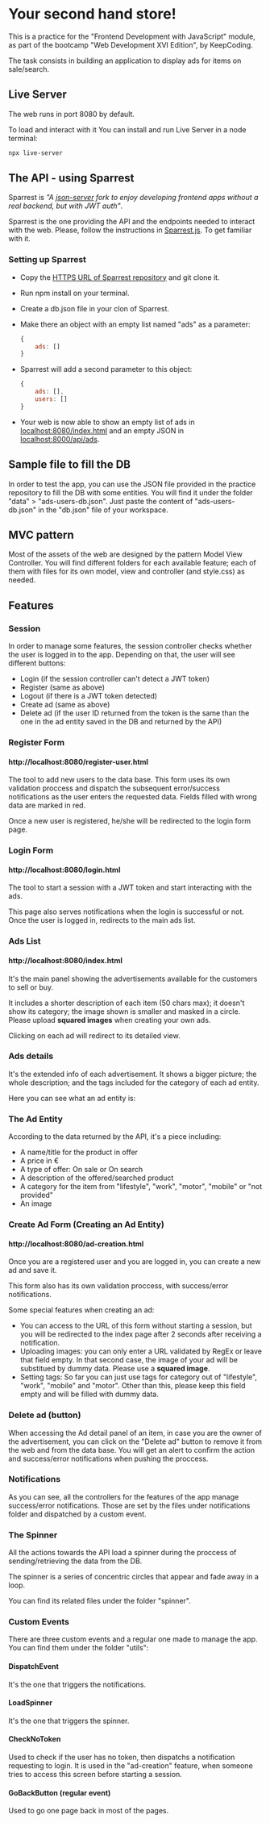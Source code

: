 # Your second hand store!
This is a practice for the "Frontend Development with JavaScript" module, as part of  the bootcamp "Web Development XVI Edition", by KeepCoding.

The task consists in building an application to display ads for items on sale/search.

## Live Server
The web runs in port 8080 by default.

To load and interact with it You can install and run Live Server in a node terminal:

```sh
npx live-server
```

## The API - using Sparrest
Sparrest is *"A [json-server](https://github.com/typicode/json-server) fork to enjoy developing frontend apps without a real backend, but with JWT auth"*.

Sparrest is the one providing the API and the endpoints needed to interact with the web. Please, follow the instructions in [Sparrest.js](https://github.com/kasappeal/sparrest.js). To get familiar with it.

### Setting up Sparrest
- Copy the [HTTPS URL of Sparrest repository](https://github.com/kasappeal/sparrest.js.git) and git clone it.
- Run npm install on your terminal.
- Create a db.json file in your clon of Sparrest.
- Make there an object with an empty list named "ads" as a parameter:
    ```js
    {
        ads: []
    }
    ``` 
- Sparrest will add a second parameter to this object:

    ```js
    {
        ads: [],
        users: []
    }
    ``` 
- Your web is now able to show an empty list of ads in [localhost:8080/index.html](http://localhost:8080/) and an empty JSON in [localhost:8000/api/ads](http://localhost:8000/api/ads).

## Sample file to fill the DB
In order to test the app, you can use the JSON file provided in the practice repository to fill the DB with some entities. You will find it under the folder "data" > "ads-users-db.json". Just paste the content of "ads-users-db.json" in the "db.json" file of your workspace.

## MVC pattern
Most of the assets of the web are designed by the pattern Model View Controller. You will find different folders for each available feature; each of them with files for its own model, view and controller (and style.css) as needed.

## Features
### Session
In order to manage some features, the session controller checks whether the user is logged in to the app. Depending on that, the user will see different buttons:
- Login (if the session controller can't detect a JWT token)
- Register (same as above)
- Logout (if there is a JWT token detected)
- Create ad (same as above)
- Delete ad (if the user ID returned from the token is the same than the one in the ad entity saved in the DB and returned by the API)

### Register Form 
#### http://localhost:8080/register-user.html
The tool to add new users to the data base. This form uses its own validation proccess and dispatch the subsequent error/success notifications as the user enters the requested data. Fields filled with wrong data are marked in red.

Once a new user is registered, he/she will be redirected to the login form page.

### Login Form
#### http://localhost:8080/login.html
The tool to start a session with a JWT token and start interacting with the ads.

This page also serves notifications when the login is successful or not. Once the user is logged in, redirects to the main ads list.

### Ads List
#### http://localhost:8080/index.html

It's the main panel showing the advertisements available for the customers to sell or buy.

It includes a shorter description of each item (50 chars max); it doesn't show its category; the image shown is smaller and masked in a circle. Please upload **squared images** when creating your own ads.

Clicking on each ad will redirect to its detailed view.

### Ads details
It's the extended info of each advertisement. It shows a bigger picture; the whole description; and the tags included for the category of each ad entity.

Here you can see what an ad entity is:

### The Ad Entity

According to the data returned by the API, it's a piece including:
- A name/title for the product in offer
- A price in €
- A type of offer: On sale or On search
- A description of the offered/searched product
- A category for the item from "lifestyle", "work", "motor", "mobile" or "not provided"
- An image

### Create Ad Form (Creating an Ad Entity)
#### http://localhost:8080/ad-creation.html
Once you are a registered user and you are logged in, you can create a new ad and save it.

This form also has its own validation proccess, with success/error notifications.

Some special features when creating an ad:
- You can access to the URL of this form without starting a session, but you will be redirected to the index page after 2 seconds after receiving a notification.
- Uploading images: you can only enter a URL validated by RegEx or leave that field empty. In that second case, the image of your ad will be substitued by dummy data. Please use a **squared image**.
- Setting tags: So far you can just use tags for category out of "lifestyle", "work", "mobile" and "motor". Other than this, please keep this field empty and will be filled with dummy data.

### Delete ad (button)
When accessing the Ad detail panel of an item, in case you are the owner of the advertisement, you can click on the "Delete ad" button to remove it from the web and from the data base. You will get an alert to confirm the action and success/error notifications when pushing the proccess.

### Notifications
As you can see, all the controllers for the features of the app manage success/error notifications. Those are set by the files under notifications folder and dispatched by a custom event.

### The Spinner
All the actions towards the API load a spinner during the proccess of sending/retrieving the data from the DB.

The spinner is a series of concentric circles that appear and fade away in a loop.

You can find its related files under the folder "spinner".

### Custom Events
There are three custom events and a regular one made to manage the app. You can find them under the folder "utils":

#### DispatchEvent
It's the one that triggers the notifications.

#### LoadSpinner
It's the one that triggers the spinner.

#### CheckNoToken
Used to check if the user has no token, then dispatchs a notification requesting to login. It is used in the "ad-creation" feature, when someone tries to access this screen before starting a session.

#### GoBackButton (regular event)
Used to go one page back in most of the pages.







